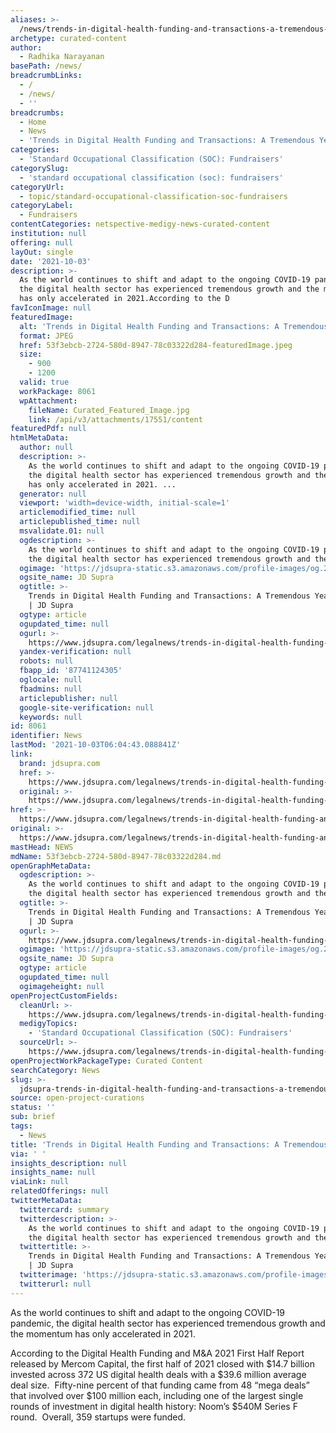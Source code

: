 ```yaml
---
aliases: >-
  /news/trends-in-digital-health-funding-and-transactions-a-tremendous-year-so-far
archetype: curated-content
author:
  - Radhika Narayanan
basePath: /news/
breadcrumbLinks:
  - /
  - /news/
  - ''
breadcrumbs:
  - Home
  - News
  - 'Trends in Digital Health Funding and Transactions: A Tremendous Year So Far'
categories:
  - 'Standard Occupational Classification (SOC): Fundraisers'
categorySlug:
  - 'standard occupational classification (soc): fundraisers'
categoryUrl:
  - topic/standard-occupational-classification-soc-fundraisers
categoryLabel:
  - Fundraisers
contentCategories: netspective-medigy-news-curated-content
institution: null
offering: null
layOut: single
date: '2021-10-03'
description: >-
  As the world continues to shift and adapt to the ongoing COVID-19 pandemic,
  the digital health sector has experienced tremendous growth and the momentum
  has only accelerated in 2021.According to the D
favIconImage: null
featuredImage:
  alt: 'Trends in Digital Health Funding and Transactions: A Tremendous Year So Far'
  format: JPEG
  href: 53f3ebcb-2724-580d-8947-78c03322d284-featuredImage.jpeg
  size:
    - 900
    - 1200
  valid: true
  workPackage: 8061
  wpAttachment:
    fileName: Curated_Featured_Image.jpg
    link: /api/v3/attachments/17551/content
featuredPdf: null
htmlMetaData:
  author: null
  description: >-
    As the world continues to shift and adapt to the ongoing COVID-19 pandemic,
    the digital health sector has experienced tremendous growth and the momentum
    has only accelerated in 2021. ...
  generator: null
  viewport: 'width=device-width, initial-scale=1'
  articlemodified_time: null
  articlepublished_time: null
  msvalidate.01: null
  ogdescription: >-
    As the world continues to shift and adapt to the ongoing COVID-19 pandemic,
    the digital health sector has experienced tremendous growth and the...
  ogimage: 'https://jdsupra-static.s3.amazonaws.com/profile-images/og.2105_3135.jpg'
  ogsite_name: JD Supra
  ogtitle: >-
    Trends in Digital Health Funding and Transactions: A Tremendous Year So Far
    | JD Supra
  ogtype: article
  ogupdated_time: null
  ogurl: >-
    https://www.jdsupra.com/legalnews/trends-in-digital-health-funding-and-5967183/
  yandex-verification: null
  robots: null
  fbapp_id: '87741124305'
  oglocale: null
  fbadmins: null
  articlepublisher: null
  google-site-verification: null
  keywords: null
id: 8061
identifier: News
lastMod: '2021-10-03T06:04:43.088841Z'
link:
  brand: jdsupra.com
  href: >-
    https://www.jdsupra.com/legalnews/trends-in-digital-health-funding-and-5967183/
  original: >-
    https://www.jdsupra.com/legalnews/trends-in-digital-health-funding-and-5967183/
href: >-
  https://www.jdsupra.com/legalnews/trends-in-digital-health-funding-and-5967183/
original: >-
  https://www.jdsupra.com/legalnews/trends-in-digital-health-funding-and-5967183/
mastHead: NEWS
mdName: 53f3ebcb-2724-580d-8947-78c03322d284.md
openGraphMetaData:
  ogdescription: >-
    As the world continues to shift and adapt to the ongoing COVID-19 pandemic,
    the digital health sector has experienced tremendous growth and the...
  ogtitle: >-
    Trends in Digital Health Funding and Transactions: A Tremendous Year So Far
    | JD Supra
  ogurl: >-
    https://www.jdsupra.com/legalnews/trends-in-digital-health-funding-and-5967183/
  ogimage: 'https://jdsupra-static.s3.amazonaws.com/profile-images/og.2105_3135.jpg'
  ogsite_name: JD Supra
  ogtype: article
  ogupdated_time: null
  ogimageheight: null
openProjectCustomFields:
  cleanUrl: >-
    https://www.jdsupra.com/legalnews/trends-in-digital-health-funding-and-5967183/
  medigyTopics:
    - 'Standard Occupational Classification (SOC): Fundraisers'
  sourceUrl: >-
    https://www.jdsupra.com/legalnews/trends-in-digital-health-funding-and-5967183/
openProjectWorkPackageType: Curated Content
searchCategory: News
slug: >-
  jdsupra-trends-in-digital-health-funding-and-transactions-a-tremendous-year-so-far
source: open-project-curations
status: ''
sub: brief
tags:
  - News
title: 'Trends in Digital Health Funding and Transactions: A Tremendous Year So Far'
via: ' '
insights_description: null
insights_name: null
viaLink: null
relatedOfferings: null
twitterMetaData:
  twittercard: summary
  twitterdescription: >-
    As the world continues to shift and adapt to the ongoing COVID-19 pandemic,
    the digital health sector has experienced tremendous growth and the...
  twittertitle: >-
    Trends in Digital Health Funding and Transactions: A Tremendous Year So Far
    | JD Supra
  twitterimage: 'https://jdsupra-static.s3.amazonaws.com/profile-images/hr.2105_3135.jpg'
  twitterurl: null
---
```

<p>As the world continues to shift and adapt to the ongoing COVID-19 pandemic, the digital health sector has experienced tremendous growth and the momentum has only accelerated in 2021.</p><p>According to the Digital Health Funding and M&amp;A 2021 First Half Report released by Mercom Capital, the first half of 2021 closed with $14.7 billion invested across 372 US digital health deals with a $39.6 million average deal size. &nbsp;Fifty-nine percent of that funding came from 48 “mega deals” that involved over $100 million each, including one of the largest single rounds of investment in digital health history: Noom’s $540M Series F round.&nbsp; Overall, 359 startups were funded.</p>